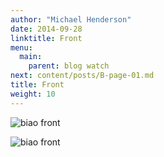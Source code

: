 ```yaml
---
author: "Michael Henderson"
date: 2014-09-28
linktitle: Front
menu:
  main:
    parent: blog watch
next: content/posts/B-page-01.md
title: Front
weight: 10
---
```


![biao front](./../../../images/biao/seifert0726_biao_0003_0.jpg)

![biao front](./../../../images/biao/seifert0726_biao_0004_0.jpg)